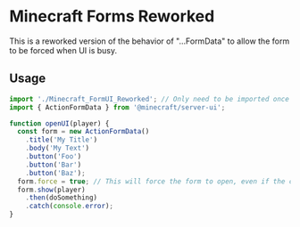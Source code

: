 # Minecraft Forms Reworked

This is a reworked version of the behavior of "...FormData" to allow the form to be forced when UI is busy.

## Usage

```js
import './Minecraft_FormUI_Reworked'; // Only need to be imported once in the whole project. Remember to set the directory where the file is located.
import { ActionFormData } from '@minecraft/server-ui';

function openUI(player) {
  const form = new ActionFormData()
    .title('My Title')
    .body('My Text')
    .button('Foo')
    .button('Bar')
    .button('Baz');
  form.force = true; // This will force the form to open, even if the current player's UI is busy
  form.show(player)
    .then(doSomething)
    .catch(console.error);
}
```
